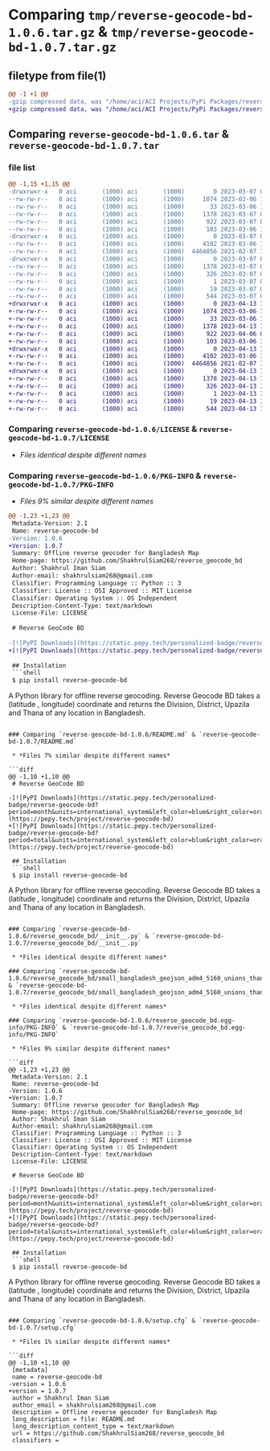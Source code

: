 # Comparing `tmp/reverse-geocode-bd-1.0.6.tar.gz` & `tmp/reverse-geocode-bd-1.0.7.tar.gz`

## filetype from file(1)

```diff
@@ -1 +1 @@
-gzip compressed data, was "/home/aci/ACI Projects/PyPi Packages/reverse_geocode_bd/dist/.tmp-n5h_ryyn/reverse-geocode-bd-1.0.6.tar", last modified: Tue Mar  7 03:48:38 2023, max compression
+gzip compressed data, was "/home/aci/ACI Projects/PyPi Packages/reverse_geocode_bd/dist/.tmp-87pv8kqx/reverse-geocode-bd-1.0.7.tar", last modified: Thu Apr 13 16:37:10 2023, max compression
```

## Comparing `reverse-geocode-bd-1.0.6.tar` & `reverse-geocode-bd-1.0.7.tar`

### file list

```diff
@@ -1,15 +1,15 @@
-drwxrwxr-x   0 aci       (1000) aci       (1000)        0 2023-03-07 03:48:37.998316 reverse-geocode-bd-1.0.6/
--rw-rw-r--   0 aci       (1000) aci       (1000)     1074 2023-03-06 17:58:00.000000 reverse-geocode-bd-1.0.6/LICENSE
--rw-rw-r--   0 aci       (1000) aci       (1000)       33 2023-03-06 17:48:03.000000 reverse-geocode-bd-1.0.6/MANIFEST.in
--rw-rw-r--   0 aci       (1000) aci       (1000)     1378 2023-03-07 03:48:37.998316 reverse-geocode-bd-1.0.6/PKG-INFO
--rw-rw-r--   0 aci       (1000) aci       (1000)      922 2023-03-07 03:39:01.000000 reverse-geocode-bd-1.0.6/README.md
--rw-rw-r--   0 aci       (1000) aci       (1000)      103 2023-03-06 17:37:15.000000 reverse-geocode-bd-1.0.6/pyproject.toml
-drwxrwxr-x   0 aci       (1000) aci       (1000)        0 2023-03-07 03:48:37.994316 reverse-geocode-bd-1.0.6/reverse_geocode_bd/
--rw-rw-r--   0 aci       (1000) aci       (1000)     4102 2023-03-06 18:07:03.000000 reverse-geocode-bd-1.0.6/reverse_geocode_bd/__init__.py
--rw-rw-r--   0 aci       (1000) aci       (1000)  4464856 2021-02-07 16:46:52.000000 reverse-geocode-bd-1.0.6/reverse_geocode_bd/small_bangladesh_geojson_adm4_5160_unions_thanas.json
-drwxrwxr-x   0 aci       (1000) aci       (1000)        0 2023-03-07 03:48:37.998316 reverse-geocode-bd-1.0.6/reverse_geocode_bd.egg-info/
--rw-rw-r--   0 aci       (1000) aci       (1000)     1378 2023-03-07 03:48:37.000000 reverse-geocode-bd-1.0.6/reverse_geocode_bd.egg-info/PKG-INFO
--rw-rw-r--   0 aci       (1000) aci       (1000)      326 2023-03-07 03:48:37.000000 reverse-geocode-bd-1.0.6/reverse_geocode_bd.egg-info/SOURCES.txt
--rw-rw-r--   0 aci       (1000) aci       (1000)        1 2023-03-07 03:48:37.000000 reverse-geocode-bd-1.0.6/reverse_geocode_bd.egg-info/dependency_links.txt
--rw-rw-r--   0 aci       (1000) aci       (1000)       19 2023-03-07 03:48:37.000000 reverse-geocode-bd-1.0.6/reverse_geocode_bd.egg-info/top_level.txt
--rw-rw-r--   0 aci       (1000) aci       (1000)      544 2023-03-07 03:48:37.998316 reverse-geocode-bd-1.0.6/setup.cfg
+drwxrwxr-x   0 aci       (1000) aci       (1000)        0 2023-04-13 16:37:10.645987 reverse-geocode-bd-1.0.7/
+-rw-rw-r--   0 aci       (1000) aci       (1000)     1074 2023-03-06 17:58:00.000000 reverse-geocode-bd-1.0.7/LICENSE
+-rw-rw-r--   0 aci       (1000) aci       (1000)       33 2023-03-06 17:48:03.000000 reverse-geocode-bd-1.0.7/MANIFEST.in
+-rw-rw-r--   0 aci       (1000) aci       (1000)     1378 2023-04-13 16:37:10.645987 reverse-geocode-bd-1.0.7/PKG-INFO
+-rw-rw-r--   0 aci       (1000) aci       (1000)      922 2023-04-06 06:58:35.000000 reverse-geocode-bd-1.0.7/README.md
+-rw-rw-r--   0 aci       (1000) aci       (1000)      103 2023-03-06 17:37:15.000000 reverse-geocode-bd-1.0.7/pyproject.toml
+drwxrwxr-x   0 aci       (1000) aci       (1000)        0 2023-04-13 16:37:10.645987 reverse-geocode-bd-1.0.7/reverse_geocode_bd/
+-rw-rw-r--   0 aci       (1000) aci       (1000)     4102 2023-03-06 18:07:03.000000 reverse-geocode-bd-1.0.7/reverse_geocode_bd/__init__.py
+-rw-rw-r--   0 aci       (1000) aci       (1000)  4464856 2021-02-07 16:46:52.000000 reverse-geocode-bd-1.0.7/reverse_geocode_bd/small_bangladesh_geojson_adm4_5160_unions_thanas.json
+drwxrwxr-x   0 aci       (1000) aci       (1000)        0 2023-04-13 16:37:10.645987 reverse-geocode-bd-1.0.7/reverse_geocode_bd.egg-info/
+-rw-rw-r--   0 aci       (1000) aci       (1000)     1378 2023-04-13 16:37:10.000000 reverse-geocode-bd-1.0.7/reverse_geocode_bd.egg-info/PKG-INFO
+-rw-rw-r--   0 aci       (1000) aci       (1000)      326 2023-04-13 16:37:10.000000 reverse-geocode-bd-1.0.7/reverse_geocode_bd.egg-info/SOURCES.txt
+-rw-rw-r--   0 aci       (1000) aci       (1000)        1 2023-04-13 16:37:10.000000 reverse-geocode-bd-1.0.7/reverse_geocode_bd.egg-info/dependency_links.txt
+-rw-rw-r--   0 aci       (1000) aci       (1000)       19 2023-04-13 16:37:10.000000 reverse-geocode-bd-1.0.7/reverse_geocode_bd.egg-info/top_level.txt
+-rw-rw-r--   0 aci       (1000) aci       (1000)      544 2023-04-13 16:37:10.645987 reverse-geocode-bd-1.0.7/setup.cfg
```

### Comparing `reverse-geocode-bd-1.0.6/LICENSE` & `reverse-geocode-bd-1.0.7/LICENSE`

 * *Files identical despite different names*

### Comparing `reverse-geocode-bd-1.0.6/PKG-INFO` & `reverse-geocode-bd-1.0.7/PKG-INFO`

 * *Files 9% similar despite different names*

```diff
@@ -1,23 +1,23 @@
 Metadata-Version: 2.1
 Name: reverse-geocode-bd
-Version: 1.0.6
+Version: 1.0.7
 Summary: Offline reverse geocoder for Bangladesh Map
 Home-page: https://github.com/ShakhrulSiam268/reverse_geocode_bd
 Author: Shakhrul Iman Siam
 Author-email: shakhrulsiam268@gmail.com
 Classifier: Programming Language :: Python :: 3
 Classifier: License :: OSI Approved :: MIT License
 Classifier: Operating System :: OS Independent
 Description-Content-Type: text/markdown
 License-File: LICENSE
 
 # Reverse GeoCode BD
 
-[![PyPI Downloads](https://static.pepy.tech/personalized-badge/reverse-geocode-bd?period=month&units=international_system&left_color=blue&right_color=orange&left_text=PyPi%20Downloads)](https://pepy.tech/project/reverse-geocode-bd)
+[![PyPI Downloads](https://static.pepy.tech/personalized-badge/reverse-geocode-bd?period=total&units=international_system&left_color=blue&right_color=orange&left_text=PyPi%20Downloads)](https://pepy.tech/project/reverse-geocode-bd)
 
 ## Installation
 ```shell
 $ pip install reverse-geocode-bd
 ```
 A Python library for offline reverse geocoding. Reverse Geocode BD takes a (latitude , longitude) coordinate and returns the Division, District, Upazila and Thana of any location in Bangladesh.
```

### Comparing `reverse-geocode-bd-1.0.6/README.md` & `reverse-geocode-bd-1.0.7/README.md`

 * *Files 7% similar despite different names*

```diff
@@ -1,10 +1,10 @@
 # Reverse GeoCode BD
 
-[![PyPI Downloads](https://static.pepy.tech/personalized-badge/reverse-geocode-bd?period=month&units=international_system&left_color=blue&right_color=orange&left_text=PyPi%20Downloads)](https://pepy.tech/project/reverse-geocode-bd)
+[![PyPI Downloads](https://static.pepy.tech/personalized-badge/reverse-geocode-bd?period=total&units=international_system&left_color=blue&right_color=orange&left_text=PyPi%20Downloads)](https://pepy.tech/project/reverse-geocode-bd)
 
 ## Installation
 ```shell
 $ pip install reverse-geocode-bd
 ```
 A Python library for offline reverse geocoding. Reverse Geocode BD takes a (latitude , longitude) coordinate and returns the Division, District, Upazila and Thana of any location in Bangladesh.
```

### Comparing `reverse-geocode-bd-1.0.6/reverse_geocode_bd/__init__.py` & `reverse-geocode-bd-1.0.7/reverse_geocode_bd/__init__.py`

 * *Files identical despite different names*

### Comparing `reverse-geocode-bd-1.0.6/reverse_geocode_bd/small_bangladesh_geojson_adm4_5160_unions_thanas.json` & `reverse-geocode-bd-1.0.7/reverse_geocode_bd/small_bangladesh_geojson_adm4_5160_unions_thanas.json`

 * *Files identical despite different names*

### Comparing `reverse-geocode-bd-1.0.6/reverse_geocode_bd.egg-info/PKG-INFO` & `reverse-geocode-bd-1.0.7/reverse_geocode_bd.egg-info/PKG-INFO`

 * *Files 9% similar despite different names*

```diff
@@ -1,23 +1,23 @@
 Metadata-Version: 2.1
 Name: reverse-geocode-bd
-Version: 1.0.6
+Version: 1.0.7
 Summary: Offline reverse geocoder for Bangladesh Map
 Home-page: https://github.com/ShakhrulSiam268/reverse_geocode_bd
 Author: Shakhrul Iman Siam
 Author-email: shakhrulsiam268@gmail.com
 Classifier: Programming Language :: Python :: 3
 Classifier: License :: OSI Approved :: MIT License
 Classifier: Operating System :: OS Independent
 Description-Content-Type: text/markdown
 License-File: LICENSE
 
 # Reverse GeoCode BD
 
-[![PyPI Downloads](https://static.pepy.tech/personalized-badge/reverse-geocode-bd?period=month&units=international_system&left_color=blue&right_color=orange&left_text=PyPi%20Downloads)](https://pepy.tech/project/reverse-geocode-bd)
+[![PyPI Downloads](https://static.pepy.tech/personalized-badge/reverse-geocode-bd?period=total&units=international_system&left_color=blue&right_color=orange&left_text=PyPi%20Downloads)](https://pepy.tech/project/reverse-geocode-bd)
 
 ## Installation
 ```shell
 $ pip install reverse-geocode-bd
 ```
 A Python library for offline reverse geocoding. Reverse Geocode BD takes a (latitude , longitude) coordinate and returns the Division, District, Upazila and Thana of any location in Bangladesh.
```

### Comparing `reverse-geocode-bd-1.0.6/setup.cfg` & `reverse-geocode-bd-1.0.7/setup.cfg`

 * *Files 1% similar despite different names*

```diff
@@ -1,10 +1,10 @@
 [metadata]
 name = reverse-geocode-bd
-version = 1.0.6
+version = 1.0.7
 author = Shakhrul Iman Siam
 author_email = shakhrulsiam268@gmail.com
 description = Offline reverse geocoder for Bangladesh Map
 long_description = file: README.md
 long_description_content_type = text/markdown
 url = https://github.com/ShakhrulSiam268/reverse_geocode_bd
 classifiers =
```

